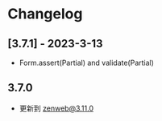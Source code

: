 # Changelog

## [3.7.1] - 2023-3-13
- Form.assert(Partial<D>) and validate(Partial<D>)

## 3.7.0
- 更新到 zenweb@3.11.0
